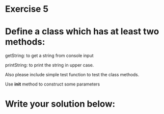 # Exercise 5
# Define a class which has at least two methods:

getString: to get a string from console input

printString: to print the string in upper case.

Also please include simple test function to test the class methods.



Use __init__ method to construct some parameters





# Write your solution below:
